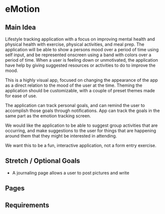# eMotion

## Main Idea

Lifestyle tracking application with a focus on improving mental health and
physical health with exercise, physical activities, and meal prep. The
application will be able to show a persons mood over a period of time using self
input, and be represented onscreen using a band with colors over a period of
time. When a user is feeling down or unmotivated, the application have help by
giving suggested resources or activities to do to improve the mood. 

This is a highly visual app, focused on changing the appearance of the app as a
direct relation to the mood of the user at the time. Theming the application
should be customizable, with a couple of preset themes made for ease of use. 

The application can track personal goals, and can remind the user to accomplish
those goals through notifications. App can track the goals in the same part as
the emotion tracking screen. 

We would like the application to be able to suggest group activities that are
occurring, and make suggestions to the user for things that are happening around
them that they might be interested in attending. 

We want this to be a fun, interactive application, not a form entry exercise. 

## Stretch / Optional Goals

- A journaling page allows a user to post pictures and write 

## Pages



## Requirements 
